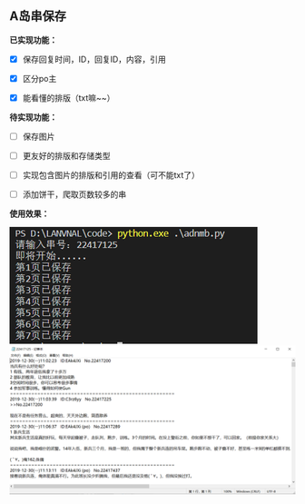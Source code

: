 ## A岛串保存

**已实现功能：**
   - [x] 保存回复时间，ID，回复ID，内容，引用
   - [x] 区分po主
   - [x] 能看懂的排版（txt嘛~~）
   
   
**待实现功能：**
   - [ ] 保存图片
   - [ ] 更友好的排版和存储类型
   - [ ] 实现包含图片的排版和引用的查看（可不能txt了）
   - [ ] 添加饼干，爬取页数较多的串
   

**使用效果：**

![](https://github.com/LANVNAL/Daily_Tools/blob/master/save_adnmb/adnmb1.png)
![](https://github.com/LANVNAL/Daily_Tools/blob/master/save_adnmb/adnmb2.png)
